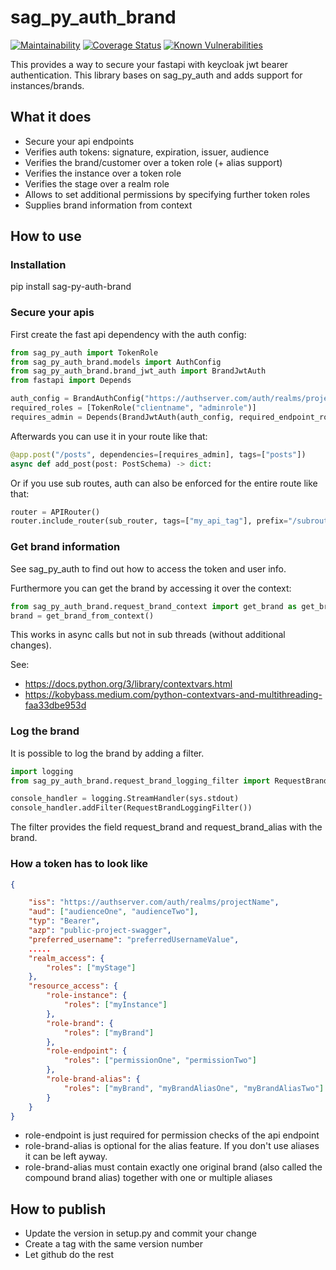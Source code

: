# sag_py_auth_brand

[![Maintainability][codeclimate-image]][codeclimate-url]
[![Coverage Status][coveralls-image]][coveralls-url]
[![Known Vulnerabilities](https://snyk.io/test/github/SamhammerAG/sag_py_auth_brand/badge.svg)](https://snyk.io/test/github/SamhammerAG/sag_py_auth_brand)

[coveralls-image]:https://coveralls.io/repos/github/SamhammerAG/sag_py_auth_brand/badge.svg?branch=master
[coveralls-url]:https://coveralls.io/github/SamhammerAG/sag_py_auth_brand?branch=master
[codeclimate-image]:https://api.codeclimate.com/v1/badges/9731a0fe593f7e5f10b6/maintainability
[codeclimate-url]:https://codeclimate.com/github/SamhammerAG/sag_py_auth_brand/maintainability

This provides a way to secure your fastapi with keycloak jwt bearer authentication.
This library bases on sag_py_auth and adds support for instances/brands.

## What it does
* Secure your api endpoints
* Verifies auth tokens: signature, expiration, issuer, audience
* Verifies the brand/customer over a token role (+ alias support)
* Verifies the instance over a token role
* Verifies the stage over a realm role
* Allows to set additional permissions by specifying further token roles
* Supplies brand information from context

## How to use

### Installation

pip install sag-py-auth-brand

### Secure your apis

First create the fast api dependency with the auth config:
```python
from sag_py_auth import TokenRole
from sag_py_auth_brand.models import AuthConfig
from sag_py_auth_brand.brand_jwt_auth import BrandJwtAuth
from fastapi import Depends

auth_config = BrandAuthConfig("https://authserver.com/auth/realms/projectName", "myaudience", "myinstance", "mystage")
required_roles = [TokenRole("clientname", "adminrole")]
requires_admin = Depends(BrandJwtAuth(auth_config, required_endpoint_roles))
```

Afterwards you can use it in your route like that:

```python
@app.post("/posts", dependencies=[requires_admin], tags=["posts"])
async def add_post(post: PostSchema) -> dict:
```

Or if you use sub routes, auth can also be enforced for the entire route like that:

```python
router = APIRouter()
router.include_router(sub_router, tags=["my_api_tag"], prefix="/subroute",dependencies=[requires_admin])
```

### Get brand information

See sag_py_auth to find out how to access the token and user info.

Furthermore you can get the brand by accessing it over the context:
```python
from sag_py_auth_brand.request_brand_context import get_brand as get_brand_from_context
brand = get_brand_from_context()
```

This works in async calls but not in sub threads (without additional changes).

See:
* https://docs.python.org/3/library/contextvars.html
* https://kobybass.medium.com/python-contextvars-and-multithreading-faa33dbe953d

### Log the brand

It is possible to log the brand by adding a filter.

```python
import logging
from sag_py_auth_brand.request_brand_logging_filter import RequestBrandLoggingFilter

console_handler = logging.StreamHandler(sys.stdout)
console_handler.addFilter(RequestBrandLoggingFilter())

```

The filter provides the field request_brand and request_brand_alias with the brand.

### How a token has to look like

```json
{

    "iss": "https://authserver.com/auth/realms/projectName",
    "aud": ["audienceOne", "audienceTwo"],
    "typ": "Bearer",
    "azp": "public-project-swagger",
    "preferred_username": "preferredUsernameValue",
    .....
    "realm_access": {
        "roles": ["myStage"]
    },
    "resource_access": {
        "role-instance": {
            "roles": ["myInstance"]
        },
        "role-brand": {
            "roles": ["myBrand"]
        },
        "role-endpoint": {
            "roles": ["permissionOne", "permissionTwo"]
        },
        "role-brand-alias": {
            "roles": ["myBrand", "myBrandAliasOne", "myBrandAliasTwo"]
        }
    }
}
```

* role-endpoint is just required for permission checks of the api endpoint
* role-brand-alias is optional for the alias feature. If you don't use aliases it can be left ayway.
* role-brand-alias must contain exactly one original brand (also called the compound brand alias) together with one or multiple aliases

## How to publish

* Update the version in setup.py and commit your change
* Create a tag with the same version number
* Let github do the rest
